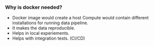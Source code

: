 
### Why is docker needed?

- Docker image would create a host Compute would contain different installations for running data pipeline.
- It makes the data reproducible.
- Helps in local experiements.
- Helps with integration tests. (CI/CD)